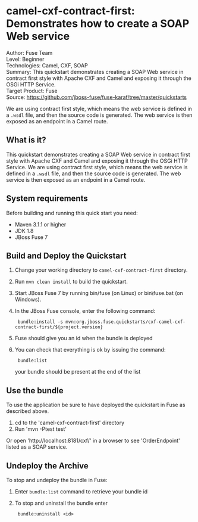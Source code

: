 camel-cxf-contract-first: Demonstrates how to create a SOAP Web service
======================================================
Author: Fuse Team  
Level: Beginner  
Technologies: Camel, CXF, SOAP  
Summary: This quickstart demonstrates creating a SOAP Web service in contract first style with Apache CXF and Camel and exposing it through the OSGi HTTP Service.  
Target Product: Fuse  
Source: <https://github.com/jboss-fuse/fuse-karaf/tree/master/quickstarts>  

We are using contract first style, which means the web service is defined in a `.wsdl` file, and then the source code is generated. The web service is then exposed as an endpoint in a Camel route.


What is it?
-----------

This quickstart demonstrates creating a SOAP Web service in contract first style with Apache CXF and Camel and exposing it through the OSGi HTTP Service. 
We are using contract first style, which means the web service is defined in a `.wsdl` file, and then the source code is generated. The web service is then exposed as an endpoint in a Camel route.


System requirements
-------------------

Before building and running this quick start you need:

* Maven 3.1.1 or higher
* JDK 1.8
* JBoss Fuse 7


Build and Deploy the Quickstart
-------------------------

1. Change your working directory to `camel-cxf-contract-first` directory.
2. Run `mvn clean install` to build the quickstart.
3. Start JBoss Fuse 7 by running bin/fuse (on Linux) or bin\fuse.bat (on Windows).
4. In the JBoss Fuse console, enter the following command:

        bundle:install -s mvn:org.jboss.fuse.quickstarts/cxf-camel-cxf-contract-first/${project.version}

5. Fuse should give you an id when the bundle is deployed

6. You can check that everything is ok by issuing  the command:

        bundle:list
   your bundle should be present at the end of the list


Use the bundle
---------------------

To use the application be sure to have deployed the quickstart in Fuse as described above. 

1. cd to the 'camel-cxf-contract-first' directory
2. Run 'mvn -Ptest test'

Or open 'http://localhost:8181/cxf/' in a browser to see 'OrderEndpoint' listed as a SOAP service.

Undeploy the Archive
--------------------

To stop and undeploy the bundle in Fuse:

1. Enter `bundle:list` command to retrieve your bundle id
2. To stop and uninstall the bundle enter

        bundle:uninstall <id>
